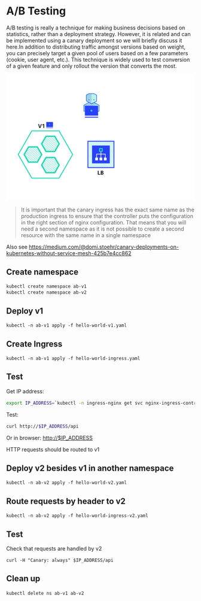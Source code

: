 # A/B Testing

A/B testing is really a technique for making business decisions based on statistics, rather than a deployment strategy. However, it is related and can be implemented using a canary deployment so we will briefly discuss it here.In addition to distributing traffic amongst versions based on weight, you can precisely target a given pool of users based on a few parameters (cookie, user agent, etc.). This technique is widely used to test conversion of a given feature and only rollout the version that converts the most.

![ab](a-b.gif "A/B Testing")

> It is important that the canary ingress has the exact same name as the production ingress to ensure that the controller puts the configuration in the right section of nginx configuration. That means that you will need a second namespace as it is not possible to create a second resource with the same name in a single namespace

Also see https://medium.com/@domi.stoehr/canary-deployments-on-kubernetes-without-service-mesh-425b7e4cc862

## Create namespace

```
kubectl create namespace ab-v1
kubectl create namespace ab-v2
```

## Deploy v1

```
kubectl -n ab-v1 apply -f hello-world-v1.yaml
```

## Create Ingress

```
kubectl -n ab-v1 apply -f hello-world-ingress.yaml
```

## Test

Get IP address:

```bash
export IP_ADDRESS=`kubectl -n ingress-nginx get svc nginx-ingress-controller -o json | jq -r '.status.loadBalancer.ingress[0].ip'` 
```

Test:

```bash
curl http://$IP_ADDRESS/api
```

Or in browser:
<http://$IP_ADDRESS>

HTTP requests should be routed to v1

## Deploy v2 besides v1 in another namespace

```
kubectl -n ab-v2 apply -f hello-world-v2.yaml
```

## Route requests by header to v2

```
kubectl -n ab-v2 apply -f hello-world-ingress-v2.yaml
```

## Test

Check that requests are handled by v2

```
curl -H "Canary: always" $IP_ADDRESS/api
```

## Clean up

```
kubectl delete ns ab-v1 ab-v2
```
